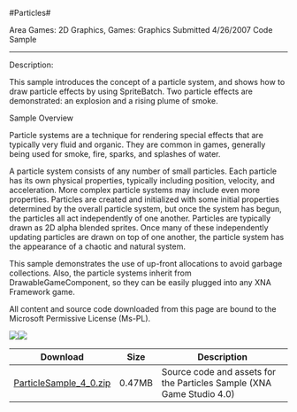 #Particles#

Area
Games: 2D Graphics, Games: Graphics
Submitted
4/26/2007
Code Sample

---

Description:

This sample introduces the concept of a particle system, and shows how to draw particle effects by using SpriteBatch. Two particle effects are demonstrated: an explosion and a rising plume of smoke.

Sample Overview

Particle systems are a technique for rendering special effects that are typically very fluid and organic. They are common in games, generally being used for smoke, fire, sparks, and splashes of water.

A particle system consists of any number of small particles. Each particle has its own physical properties, typically including position, velocity, and acceleration. More complex particle systems may include even more properties. Particles are created and initialized with some initial properties determined by the overall particle system, but once the system has begun, the particles all act independently of one another. Particles are typically drawn as 2D alpha blended sprites. Once many of these independently updating particles are drawn on top of one another, the particle system has the appearance of a chaotic and natural system.

This sample demonstrates the use of up-front allocations to avoid garbage collections. Also, the particle systems inherit from DrawableGameComponent, so they can be easily plugged into any XNA Framework game.


All content and source code downloaded from this page are bound to the Microsoft Permissive License (Ms-PL).

![](https://github.com/simondarksidej/XNAGameStudio/blob/master/Images/XNA_Particle_01_small.jpg)![](https://github.com/simondarksidej/XNAGameStudio/blob/master/Images/XNA_Particle_02_small.jpg)

	

Download | Size | Description
---|---|---|
[ParticleSample_4_0.zip](https://github.com/simondarksidej/XNAGameStudio/blob/master/Samples/ParticleSample_4_0.zip?raw=true) | 0.47MB | Source code and assets for the Particles Sample (XNA Game Studio 4.0) 